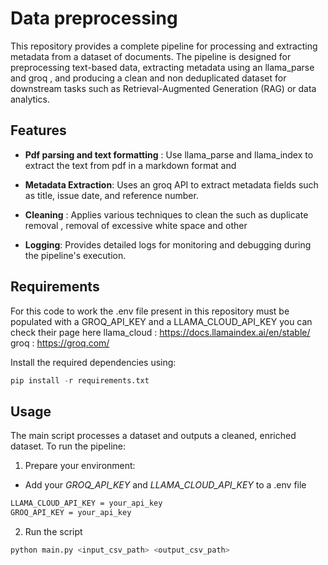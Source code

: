
# Data preprocessing

This repository provides a complete pipeline for processing and extracting metadata from a dataset of documents. The pipeline is designed for preprocessing text-based data, extracting metadata using an llama_parse and groq , and producing a clean and non deduplicated dataset for downstream tasks such as Retrieval-Augmented Generation (RAG) or data analytics.

## Features

- **Pdf parsing and text formatting** : Use llama_parse and llama_index to extract the text from pdf in a markdown format and 
- **Metadata Extraction**: Uses an groq API to extract metadata fields such as title, issue date, and reference number.
- **Cleaning** : Applies various techniques to clean the such as duplicate removal , removal of excessive white space and other 

- **Logging**: Provides detailed logs for monitoring and debugging during the pipeline's execution.

## Requirements

For this code to work the .env file present in this repository must be populated with a GROQ_API_KEY and a LLAMA_CLOUD_API_KEY
you can check their page here
llama_cloud : https://docs.llamaindex.ai/en/stable/ <br>
groq : https://groq.com/

Install the required dependencies using:
```python
pip install -r requirements.txt
```

## Usage 

The main script processes a dataset and outputs a cleaned, enriched dataset. To run the pipeline:

1. Prepare your environment:
- Add your *GROQ_API_KEY* and *LLAMA_CLOUD_API_KEY* to a .env file
```markdown
LLAMA_CLOUD_API_KEY = your_api_key
GROQ_API_KEY = your_api_key
```

2. Run the script
```bash
python main.py <input_csv_path> <output_csv_path>
```




